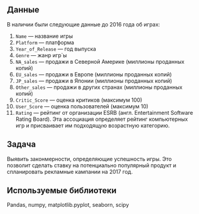 ## Данные
В наличии были следующие данные до 2016 года об играх:
1. `Name` — название игры
2. `Platform` — платформа
3. `Year_of_Release` — год выпуска
4. `Genre` — жанр игр`ы
5. `NA_sales` — продажи в Северной Америке (миллионы проданных копий)
6. `EU_sales` — продажи в Европе (миллионы проданных копий)
7. `JP_sales` — продажи в Японии (миллионы проданных копий)
8. `Other_sales` — продажи в других странах (миллионы проданных копий)
9. `Critic_Score` — оценка критиков (максимум 100)
10. `User_Score` — оценка пользователей (максимум 10)
11. `Rating` — рейтинг от организации ESRB (англ. Entertainment Software Rating Board). Эта ассоциация определяет рейтинг компьютерных игр и присваивает им подходящую возрастную категорию.
## Задача
Выявить законмерности, определяющие успешность игры. Это позволит сделать ставку на потенциально популярный продукт и спланировать рекламные кампании на 2017 год.
## Используемые библиотеки
Pandas, numpy, matplotlib.pyplot, seaborn, scipy 
